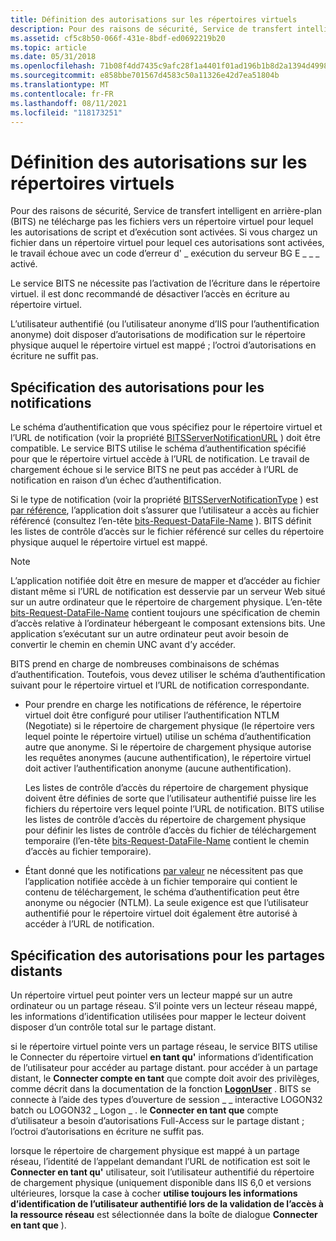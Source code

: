 ```yaml
---
title: Définition des autorisations sur les répertoires virtuels
description: Pour des raisons de sécurité, Service de transfert intelligent en arrière-plan (BITS) ne télécharge pas les fichiers vers un répertoire virtuel pour lequel les autorisations de script et d’exécution sont activées.
ms.assetid: cf5c8b50-066f-431e-8bdf-ed0692219b20
ms.topic: article
ms.date: 05/31/2018
ms.openlocfilehash: 71b08f4dd7435c9afc28f1a4401f01ad196b1b8d2a1394d4998634f70b750434
ms.sourcegitcommit: e858bbe701567d4583c50a11326e42d7ea51804b
ms.translationtype: MT
ms.contentlocale: fr-FR
ms.lasthandoff: 08/11/2021
ms.locfileid: "118173251"
---
```

# <a name="setting-permissions-on-virtual-directories"></a>Définition des autorisations sur les répertoires virtuels

Pour des raisons de sécurité, Service de transfert intelligent en arrière-plan (BITS) ne télécharge pas les fichiers vers un répertoire virtuel pour lequel les autorisations de script et d’exécution sont activées. Si vous chargez un fichier dans un répertoire virtuel pour lequel ces autorisations sont activées, le travail échoue avec un code d’erreur d' \_ exécution du serveur BG E \_ \_ \_ activé.

Le service BITS ne nécessite pas l’activation de l’écriture dans le répertoire virtuel. il est donc recommandé de désactiver l’accès en écriture au répertoire virtuel.

L’utilisateur authentifié (ou l’utilisateur anonyme d’IIS pour l’authentification anonyme) doit disposer d’autorisations de modification sur le répertoire physique auquel le répertoire virtuel est mappé ; l’octroi d’autorisations en écriture ne suffit pas.

## <a name="specifying-permissions-for-notifications"></a>Spécification des autorisations pour les notifications

Le schéma d’authentification que vous spécifiez pour le répertoire virtuel et l’URL de notification (voir la propriété [BITSServerNotificationURL](bits-iis-extension-properties.md) ) doit être compatible. Le service BITS utilise le schéma d’authentification spécifié pour que le répertoire virtuel accède à l’URL de notification. Le travail de chargement échoue si le service BITS ne peut pas accéder à l’URL de notification en raison d’un échec d’authentification.

Si le type de notification (voir la propriété [BITSServerNotificationType](bits-iis-extension-properties.md) ) est [par référence](using-bits-notification-request-response-headers.md), l’application doit s’assurer que l’utilisateur a accès au fichier référencé (consultez l’en-tête [bits-Request-DataFile-Name](notification-protocol-for-server-applications.md) ). BITS définit les listes de contrôle d’accès sur le fichier référencé sur celles du répertoire physique auquel le répertoire virtuel est mappé.

> [!Note]  
> L’application notifiée doit être en mesure de mapper et d’accéder au fichier distant même si l’URL de notification est desservie par un serveur Web situé sur un autre ordinateur que le répertoire de chargement physique. L’en-tête [bits-Request-DataFile-Name](notification-protocol-for-server-applications.md) contient toujours une spécification de chemin d’accès relative à l’ordinateur hébergeant le composant extensions bits. Une application s’exécutant sur un autre ordinateur peut avoir besoin de convertir le chemin en chemin UNC avant d’y accéder.

 

BITS prend en charge de nombreuses combinaisons de schémas d’authentification. Toutefois, vous devez utiliser le schéma d’authentification suivant pour le répertoire virtuel et l’URL de notification correspondante.

-   Pour prendre en charge les notifications de référence, le répertoire virtuel doit être configuré pour utiliser l’authentification NTLM (Negotiate) si le répertoire de chargement physique (le répertoire vers lequel pointe le répertoire virtuel) utilise un schéma d’authentification autre que anonyme. Si le répertoire de chargement physique autorise les requêtes anonymes (aucune authentification), le répertoire virtuel doit activer l’authentification anonyme (aucune authentification).

    Les listes de contrôle d’accès du répertoire de chargement physique doivent être définies de sorte que l’utilisateur authentifié puisse lire les fichiers du répertoire vers lequel pointe l’URL de notification. BITS utilise les listes de contrôle d’accès du répertoire de chargement physique pour définir les listes de contrôle d’accès du fichier de téléchargement temporaire (l’en-tête [bits-Request-DataFile-Name](notification-protocol-for-server-applications.md) contient le chemin d’accès au fichier temporaire).

-   Étant donné que les notifications [par valeur](using-bits-notification-request-response-headers.md) ne nécessitent pas que l’application notifiée accède à un fichier temporaire qui contient le contenu de téléchargement, le schéma d’authentification peut être anonyme ou négocier (NTLM). La seule exigence est que l’utilisateur authentifié pour le répertoire virtuel doit également être autorisé à accéder à l’URL de notification.

## <a name="specifying-permissions-for-remote-shares"></a>Spécification des autorisations pour les partages distants

Un répertoire virtuel peut pointer vers un lecteur mappé sur un autre ordinateur ou un partage réseau. S’il pointe vers un lecteur réseau mappé, les informations d’identification utilisées pour mapper le lecteur doivent disposer d’un contrôle total sur le partage distant.

si le répertoire virtuel pointe vers un partage réseau, le service BITS utilise le Connecter du répertoire virtuel **en tant qu'** informations d’identification de l’utilisateur pour accéder au partage distant. pour accéder à un partage distant, le **Connecter compte en tant** que compte doit avoir des privilèges, comme décrit dans la documentation de la fonction [**LogonUser**](/windows/desktop/api/winbase/nf-winbase-logonusera) . BITS se connecte à l’aide des types d’ouverture de session \_ \_ interactive LOGON32 batch ou LOGON32 \_ Logon \_ . le **Connecter en tant que** compte d’utilisateur a besoin d’autorisations Full-Access sur le partage distant ; l’octroi d’autorisations en écriture ne suffit pas.

lorsque le répertoire de chargement physique est mappé à un partage réseau, l’identité de l’appelant demandant l’URL de notification est soit le **Connecter en tant qu'** utilisateur, soit l’utilisateur authentifié du répertoire de chargement physique (uniquement disponible dans IIS 6,0 et versions ultérieures, lorsque la case à cocher **utilise toujours les informations d’identification de l’utilisateur authentifié lors de la validation de l’accès à la ressource réseau** est sélectionnée dans la boîte de dialogue **Connecter en tant que** ).

 

 